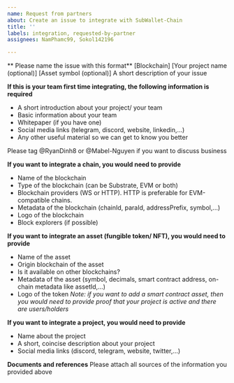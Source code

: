 ```yaml
---
name: Request from partners
about: Create an issue to integrate with SubWallet-Chain
title: ''
labels: integration, requested-by-partner
assignees: NamPhamc99, Sokol142196

---
```


** Please name the issue with this format**
[Blockchain] [Your project name (optional)] [Asset symbol (optional)] A short description of your issue 

**If this is your team first time integrating, the following information is required**
- A short introduction about your project/ your team
- Basic information about your team
- Whitepaper (if you have one)
- Social media links (telegram, discord, website, linkedin,...)
- Any other useful material so we can get to know you better

Please tag @RyanDinh8 or @Mabel-Nguyen if you want to discuss business

**If you want to integrate a chain, you would need to provide**
- Name of the blockchain
- Type of the blockchain (can be Substrate, EVM or both)
- Blockchain providers (WS or HTTP). HTTP is preferable for EVM-compatible chains.
- Metadata of the blockchain (chainId, paraId, addressPrefix, symbol,...)
- Logo of the blockchain
- Block explorers (if possible)

**If you want to integrate an asset (fungible token/ NFT), you would need to provide**
- Name of the asset 
- Origin blockchain of the asset
- Is it available on other blockchains?
- Metadata of the asset (symbol, decimals, smart contract address, on-chain metadata like assetId,...)
- Logo of the token
*Note: if you want to add a smart contract asset, then you would need to provide proof that your project is active and there are users/holders*

**If you want to integrate a project, you would need to provide**
- Name about the project
- A short, coincise description about your project
- Social media links (discord, telegram, website, twitter,...)

**Documents and references**
Please attach all sources of the information you provided above
